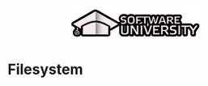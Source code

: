 <p align="center"><a href="https://softuni.bg/">
<img src="https://raw.githubusercontent.com/velialarm/PHP-and-MySQL/master/softuni.png" /></a></p>

Filesystem
=========================

